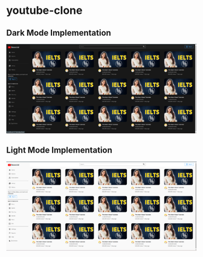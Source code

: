 # youtube-clone
## Dark Mode Implementation 
![My Image](DarkMode.png)
## Light Mode Implementation 
![My Image](lightMode.png)
